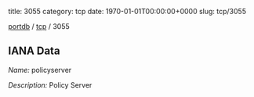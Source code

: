 title: 3055
category: tcp
date: 1970-01-01T00:00:00+0000
slug: tcp/3055

[portdb](/) / [tcp](/category/tcp.html) / 3055


## IANA Data

_Name:_ policyserver

_Description:_ Policy Server


